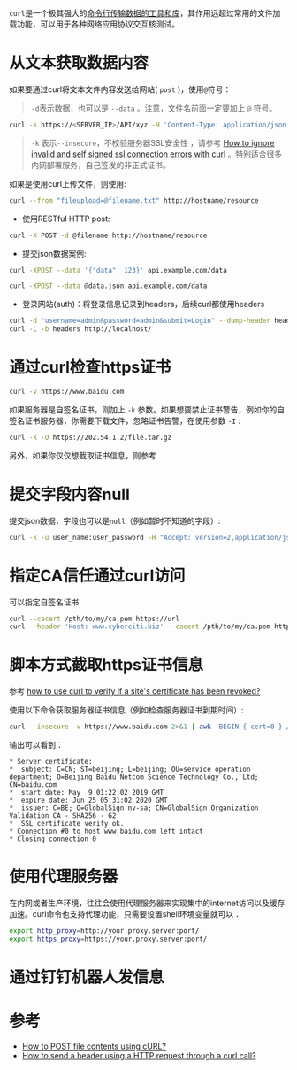 `curl`是一个极其强大的[命令行传输数据的工具和库](https://curl.haxx.se/)，其作用远超过常用的文件加载功能，可以用于各种网络应用协议交互核测试。

# 从文本获取数据内容

如果要通过curl将文本文件内容发送给网站( ``post`` )，使用`@`符号：

> `-d`表示数据，也可以是 ``--data`` 。注意，文件名前面一定要加上 `@` 符号。

```bash
curl -k https://<SERVER_IP>/API/xyz -H 'Content-Type: application/json' -d @/var/log/example.log
```

> `-k` 表示`--insecure`，不校验服务器SSL安全性 ，请参考 [How to ignore invalid and self signed ssl connection errors with curl](https://www.cyberciti.biz/faq/how-to-curl-ignore-ssl-certificate-warnings-command-option/) 。特别适合很多内网部署服务，自己签发的非正式证书。

如果是使用curl上传文件，则使用:

```bash
curl --from "fileupload=@filename.txt" http://hostname/resource
```

* 使用RESTful HTTP post:

```bash
curl -X POST -d @filename http://hostname/resource
```

* 提交json数据案例:

```bash
curl -XPOST --data '{"data": 123}' api.example.com/data
```

```bash
curl -XPOST --data @data.json api.example.com/data
```

* 登录网站(auth)：将登录信息记录到headers，后续curl都使用headers

```bash
curl -d "username=admin&password=admin&submit=Login" --dump-header headers http://localhost/Login
curl -L -b headers http://localhost/
```

# 通过curl检查https证书

```bash
curl -v https://www.baidu.com
```

如果服务器是自签名证书，则加上 `-k` 参数。如果想要禁止证书警告，例如你的自签名证书服务器，你需要下载文件，忽略证书告警，在使用参数 `-I` :

```bash
curl -k -O https://202.54.1.2/file.tar.gz
```

另外，如果你仅仅想截取证书信息，则参考 

# 提交字段内容null

提交json数据，字段也可以是`null`（例如暂时不知道的字段）:

```bash
curl -k -u user_name:user_password -H "Accept: version=2,application/json" -H "Content-Type: application/json" -X POST -d '{"name": "tom", "phone": null, "address": "x road, y room", "crash_time": "2018-07-26 06:48:02"}' http://myapp.com/api/contact/
```

# 指定CA信任通过curl访问

可以指定自签名证书

```bash
curl --cacert /pth/to/my/ca.pem https://url
curl --header 'Host: www.cyberciti.biz' --cacert /pth/to/my/ca.pem https://207.5.1.10/nixcraft.tar.gz
```

# 脚本方式截取https证书信息

参考 [how to use curl to verify if a site's certificate has been revoked?](https://superuser.com/questions/742393/how-to-use-curl-to-verify-if-a-sites-certificate-has-been-revoked)

使用以下命令获取服务器证书信息（例如检查服务器证书到期时间）:

```bash
curl --insecure -v https://www.baidu.com 2>&1 | awk 'BEGIN { cert=0 } /^\* Server certificate:/ { cert=1 } /^\*/ { if (cert) print }'
```

输出可以看到：

```
* Server certificate:
*  subject: C=CN; ST=beijing; L=beijing; OU=service operation department; O=Beijing Baidu Netcom Science Technology Co., Ltd; CN=baidu.com
*  start date: May  9 01:22:02 2019 GMT
*  expire date: Jun 25 05:31:02 2020 GMT
*  issuer: C=BE; O=GlobalSign nv-sa; CN=GlobalSign Organization Validation CA - SHA256 - G2
*  SSL certificate verify ok.
* Connection #0 to host www.baidu.com left intact
* Closing connection 0
```

# 使用代理服务器

在内网或者生产环境，往往会使用代理服务器来实现集中的internet访问以及缓存加速。curl命令也支持代理功能，只需要设置shell环境变量就可以：

```bash
export http_proxy=http://your.proxy.server:port/
export https_proxy=https://your.proxy.server:port/
```

# 通过钉钉机器人发信息

# 参考

* [How to POST file contents using cURL?](https://superuser.com/questions/1054742/how-to-post-file-contents-using-curl)
* [How to send a header using a HTTP request through a curl call?](https://stackoverflow.com/questions/356705/how-to-send-a-header-using-a-http-request-through-a-curl-call)
